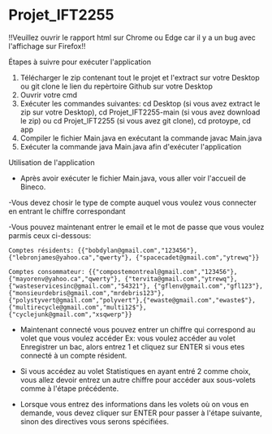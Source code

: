 # Projet_IFT2255

!!Veuillez ouvrir le rapport html sur Chrome ou Edge car il y a un bug avec l'affichage sur Firefox!!

Étapes à suivre pour exécuter l'application

1. Télécharger le zip contenant tout le projet et l'extract sur votre Desktop ou git clone le lien du repèrtoire Github sur votre Desktop 
2. Ouvrir votre cmd
3. Exécuter les commandes suivantes: cd Desktop (si vous avez extract le zip sur votre Desktop), 
                                     cd Projet_IFT2255-main (si vous avez download le zip) ou cd Projet_IFT2255 (si vous avez git clone), 
                                     cd protoype, 
                                     cd app 
4. Compiler le fichier Main.java en exécutant la commande javac Main.java
5. Exécuter la commande java Main.java afin d'exécuter l'application

Utilisation de l'application
- Après avoir exécuter le fichier Main.java, vous aller voir l'accueil de Bineco.

-Vous devez chosir le type de compte auquel vous voulez vous connecter en entrant le chiffre correspondant

-Vous pouvez maintenant entrer le email et le mot de passe que vous voulez parmis ceux ci-dessous:

    Comptes résidents: {{"bobdylan@gmail.com","123456"}, {"lebronjames@yahoo.ca","qwerty"}, {"spacecadet@gmail.com","ytrewq"}}
    
    Comptes consommateur: {{"compostemontreal@gmail.com","123456"}, {"mayorenv@yahoo.ca","qwerty"}, {"tervita@gmail.com","ytrewq"},{"wasteservicesinc@gmail.com","54321"}, {"gflenv@gmail.com","gfl123"},{"monsieurdebris@gmail.com","mrdebris123"},{"polystyvert@gmail.com","polyvert"},{"ewaste@gmail.com","ewaste$"},{"multirecycle@gmail.com","multi12$"},{"cyclejunk@gmail.com","xsqwerp"}}                    

- Maintenant connecté vous pouvez entrer un chiffre qui correspond au volet que vous voulez accéder
  Ex: vous voulez accéder au volet Enregistrer un bac, alors entrez 1 et cliquez sur ENTER si vous etes connecté à un compte résident.
  
- Si vous accédez au volet Statistiques en ayant entré 2 comme choix, vous allez devoir entrez un autre chiffre pour accéder aux sous-volets comme à l'étape précédente.

- Lorsque vous entrez des informations dans les volets où on vous en demande, vous devez cliquer sur ENTER pour passer à l'étape suivante,
  sinon des directives vous serons spécifiées.
